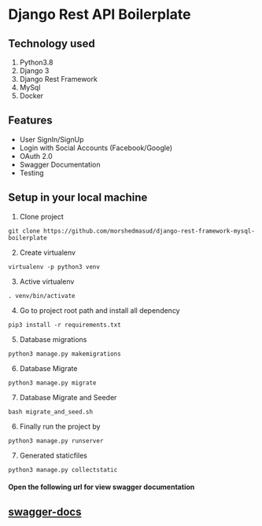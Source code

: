 # Django Rest API Boilerplate

## Technology used
1. Python3.8
2. Django 3
3. Django Rest Framework
4. MySql
5. Docker

## Features
* User SignIn/SignUp
* Login with Social Accounts (Facebook/Google)
* OAuth 2.0
* Swagger Documentation
* Testing

## Setup in your local machine
1. Clone project
```
git clone https://github.com/morshedmasud/django-rest-framework-mysql-boilerplate
```
2. Create virtualenv
```
virtualenv -p python3 venv
```
3. Active virtualenv
```
. venv/bin/activate
```
4. Go to project root path and install all dependency
```shell script
pip3 install -r requirements.txt
```
5. Database migrations
```shell script
python3 manage.py makemigrations
```

6. Database Migrate
```shell script
python3 manage.py migrate
```

7. Database Migrate and Seeder
```shell script
bash migrate_and_seed.sh
```

6. Finally run the project by 
```shell script
python3 manage.py runserver
```
7. Generated staticfiles 
```shell script
python3 manage.py collectstatic
``` 

#### Open the following url for view swagger documentation
## [swagger-docs](http://localhost:8000/swagger/)
